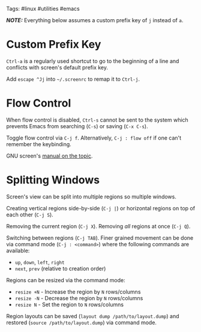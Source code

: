 Tags: #linux #utilities #emacs 

***NOTE:*** Everything below assumes a custom prefix key of `j` instead of `a`.

# Custom Prefix Key
`Ctrl-a` is a regularly used shortcut to go to the beginning of a line and conflicts with screen's default prefix key.

Add `escape ^Jj` into `~/.screenrc` to remap it to `Ctrl-j`.

# Flow Control
When flow control is disabled, `Ctrl-s` cannot be sent to the system which prevents Emacs from searching (`C-s`) or saving (`C-x C-s`).

Toggle flow control via `C-j f`.  Alternatively, `C-j : flow off` if one can't remember the keybinding.

GNU screen's [manual on the topic](https://web.mit.edu/gnu/doc/html/screen_14.html).

# Splitting Windows
Screen's view can be split into multiple regions so multiple windows.

Creating vertical regions side-by-side (`C-j |`) or horizontal regions on top of each other (`C-j S`).

Removing the current region (`C-j X`).  Removing _all_ regions at once (`C-j Q`).

Switching between regions (`C-j TAB`).  Finer grained movement can be done via command mode (`C-j : <command>`) where the following commands are available:
- `up`, `down`, `left`, `right`
- `next`, `prev` (relative to creation order)

Regions can be resized via the command mode:
- `resize +N`  - Increase the region by `N` rows/columns
- `resize -N` - Decrease the region by `N` rows/columns
- `resize N` - Set the region to `N` rows/columns

Region layouts can be saved (`layout dump /path/to/layout.dump`) and restored (`source /path/to/layout.dump`) via command mode.
